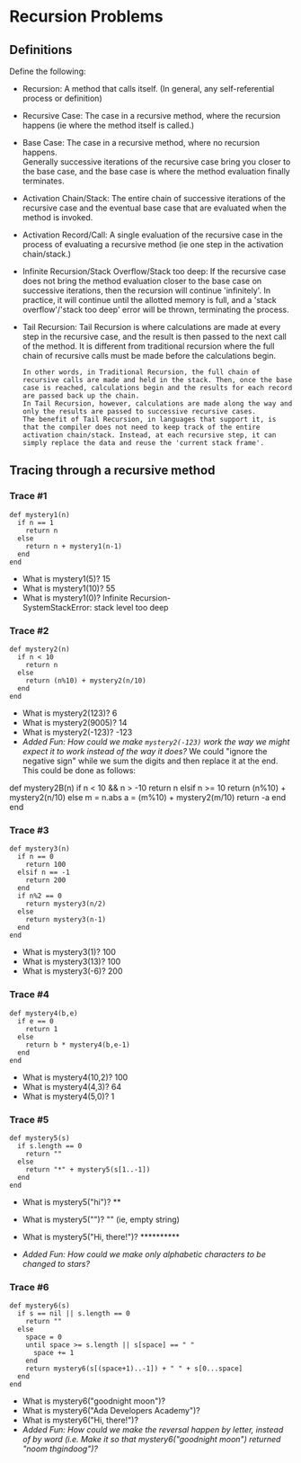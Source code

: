 # Recursion Problems

## Definitions
Define the following:

- Recursion:
      A method that calls itself. (In general, any self-referential process or definition)
- Recursive Case:
      The case in a recursive method, where the recursion happens (ie where the method itself is called.)
- Base Case:
      The case in a recursive method, where no recursion happens.        
      Generally successive iterations of the recursive case bring you closer to the base case, and the base case is where the method evaluation finally terminates.
- Activation Chain/Stack:
      The entire chain of successive iterations of the recursive case and the eventual base case that are evaluated when the method is invoked.
- Activation Record/Call:
      A single evaluation of the recursive case in the process of evaluating a recursive method (ie one step in the activation chain/stack.)
- Infinite Recursion/Stack Overflow/Stack too deep:
      If the recursive case does not bring the method evaluation closer to the base case on successive iterations, then the recursion will continue 'infinitely'. In practice, it will continue until the allotted memory is full, and a 'stack overflow'/'stack too deep' error will be thrown, terminating the process.
- Tail Recursion:
      Tail Recursion is where calculations are made at every step in the recursive case, and the result is then passed to the next call of the method. It is different from traditional recursion where the full chain of recursive calls must be made before the calculations begin.

      In other words, in Traditional Recursion, the full chain of recursive calls are made and held in the stack. Then, once the base case is reached, calculations begin and the results for each record are passed back up the chain.
      In Tail Recursion, however, calculations are made along the way and only the results are passed to successive recursive cases.
      The benefit of Tail Recursion, in languages that support it, is that the compiler does not need to keep track of the entire activation chain/stack. Instead, at each recursive step, it can simply replace the data and reuse the 'current stack frame'.

## Tracing through a recursive method

### Trace #1
```
def mystery1(n)
  if n == 1
    return n
  else
    return n + mystery1(n-1)
  end
end
```

- What is mystery1(5)?   15
- What is mystery1(10)?  55
- What is mystery1(0)?  Infinite Recursion-                           
                        SystemStackError: stack level too deep

### Trace #2
```
def mystery2(n)
  if n < 10
    return n
  else
    return (n%10) + mystery2(n/10)
  end
end
```

- What is mystery2(123)?    6
- What is mystery2(9005)?   14
- What is mystery2(-123)?  -123
- _Added Fun: How could we make `mystery2(-123)` work the way we might expect it to work instead of the way it does?_
We could "ignore the negative sign" while we sum the digits and then replace it at the end. This could be done as follows:

def mystery2B(n)
  if n < 10 && n > -10
    return n
  elsif n >= 10
    return (n%10) + mystery2(n/10)
  else m = n.abs
    a = (m%10) + mystery2(m/10)
    return -a
  end
end


### Trace #3
```
def mystery3(n)
  if n == 0
    return 100
  elsif n == -1
    return 200
  end
  if n%2 == 0
    return mystery3(n/2)
  else
    return mystery3(n-1)
  end
end
```

- What is mystery3(1)? 100
- What is mystery3(13)? 100
- What is mystery3(-6)? 200

### Trace #4
```
def mystery4(b,e)
  if e == 0
    return 1
  else
    return b * mystery4(b,e-1)
  end
end
```

- What is mystery4(10,2)? 100
- What is mystery4(4,3)? 64
- What is mystery4(5,0)? 1

### Trace #5
```
def mystery5(s)
  if s.length == 0
    return ""
  else
    return "*" + mystery5(s[1..-1])
  end
end
```

- What is mystery5("hi")?  **
- What is mystery5("")? ""  (ie, empty string)
- What is mystery5("Hi, there!")? **********

- _Added Fun: How could we make only alphabetic characters to be changed to stars?_






### Trace #6
```
def mystery6(s)
  if s == nil || s.length == 0
    return ""
  else
    space = 0
    until space >= s.length || s[space] == " "
      space += 1
    end
    return mystery6(s[(space+1)..-1]) + " " + s[0...space]
  end
end
```

- What is mystery6("goodnight moon")?
- What is mystery6("Ada Developers Academy")?
- What is mystery6("Hi, there!")?
- _Added Fun: How could we make the reversal happen by letter, instead of by word (i.e. Make it so that mystery6("goodnight moon") returned "noom thgindoog")?_
